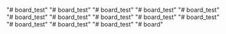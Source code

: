 "# board_test" 
"# board_test" 
"# board_test" 
"# board_test" 
"# board_test" 
"# board_test" 
"# board_test" 
"# board_test" 
"# board_test" 
"# board_test" 
"# board_test" 
"# board_test" 
"# board_test" 
"# board" 
